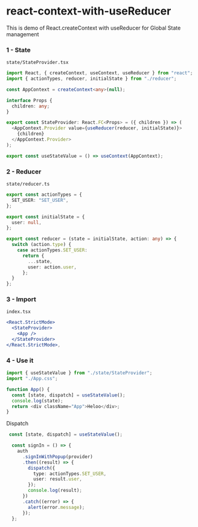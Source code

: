 # react-context-with-useReducer
This is demo of React.createContext with useReducer for Global State management


### 1 - State
`state/StateProvider.tsx`

```ts
import React, { createContext, useContext, useReducer } from "react";
import { actionTypes, reducer, initialState } from "./reducer";

const AppContext = createContext<any>(null);

interface Props {
  children: any;
}

export const StateProvider: React.FC<Props> = ({ children }) => (
  <AppContext.Provider value={useReducer(reducer, initialState)}>
    {children}
  </AppContext.Provider>
);

export const useStateValue = () => useContext(AppContext);
```

### 2 - Reducer
`state/reducer.ts`

```ts
export const actionTypes = {
  SET_USER: "SET_USER",
};

export const initialState = {
  user: null,
};

export const reducer = (state = initialState, action: any) => {
  switch (action.type) {
    case actionTypes.SET_USER:
      return {
        ...state,
        user: action.user,
      };
  }
};

```

### 3 - Import
`index.tsx`

```jsx
<React.StrictMode>
  <StateProvider>
    <App />
  </StateProvider>
</React.StrictMode>,
```

### 4 - Use it
```ts
import { useStateValue } from "./state/StateProvider";
import "./App.css";

function App() {
  const [state, dispatch] = useStateValue();
  console.log(state);
  return <div className="App">Heloo</div>;
}

```

Dispatch

```ts
 const [state, dispatch] = useStateValue();

  const signIn = () => {
    auth
      .signInWithPopup(provider)
      .then((result) => {
        dispatch({
          type: actionTypes.SET_USER,
          user: result.user,
        });
        console.log(result);
      })
      .catch((error) => {
        alert(error.message);
      });
  };
```


